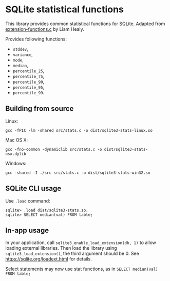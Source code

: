 # SQLite statistical functions

This library provides common statistical functions for SQLite.
Adapted from [extension-functions.c](https://sqlite.org/contrib/) by Liam Healy.

Provides following functions:

-   `stddev`,
-   `variance`,
-   `mode`,
-   `median`,
-   `percentile_25`,
-   `percentile_75`,
-   `percentile_90`,
-   `percentile_95`,
-   `percentile_99`.

## Building from source

Linux:

```
gcc -fPIC -lm -shared src/stats.c -o dist/sqlite3-stats-linux.so
```

Mac OS X:

```
gcc -fno-common -dynamiclib src/stats.c -o dist/sqlite3-stats-osx.dylib
```

Windows:

```
gcc -shared -I ./src src/stats.c -o dist/sqlite3-stats-win32.so
```

## SQLite CLI usage

Use `.load` command:

```
sqlite> .load dist/sqlite3-stats.so;
sqlite> SELECT median(val) FROM table;
```

## In-app usage

In your application, call `sqlite3_enable_load_extension(db, 1)`
to allow loading external libraries. Then load the library
using `sqlite3_load_extension()`, the third argument should be 0.
See <https://sqlite.org/loadext.html> for details.

Select statements may now use stat functions, as in
`SELECT median(val) FROM table;`
